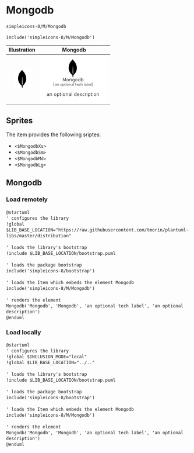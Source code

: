 # Mongodb


```text
simpleicons-8/M/Mongodb
```

```text
include('simpleicons-8/M/Mongodb')
```



| Illustration | Mongodb |
| :---: | :---: |
| ![illustration for Illustration](../../simpleicons-8/M/Mongodb.png) | ![illustration for Mongodb](../../simpleicons-8/M/Mongodb.Local.png) |



## Sprites
The item provides the following sriptes:

- `<$MongodbXs>`
- `<$MongodbSm>`
- `<$MongodbMd>`
- `<$MongodbLg>`





## Mongodb

### Load remotely
```plantuml
@startuml
' configures the library
!global $LIB_BASE_LOCATION="https://raw.githubusercontent.com/tmorin/plantuml-libs/master/distribution"

' loads the library's bootstrap
!include $LIB_BASE_LOCATION/bootstrap.puml

' loads the package bootstrap
include('simpleicons-8/bootstrap')

' loads the Item which embeds the element Mongodb
include('simpleicons-8/M/Mongodb')

' renders the element
Mongodb('Mongodb', 'Mongodb', 'an optional tech label', 'an optional description')
@enduml
```

### Load locally
```plantuml
@startuml
' configures the library
!global $INCLUSION_MODE="local"
!global $LIB_BASE_LOCATION="../.."

' loads the library's bootstrap
!include $LIB_BASE_LOCATION/bootstrap.puml

' loads the package bootstrap
include('simpleicons-8/bootstrap')

' loads the Item which embeds the element Mongodb
include('simpleicons-8/M/Mongodb')

' renders the element
Mongodb('Mongodb', 'Mongodb', 'an optional tech label', 'an optional description')
@enduml
```

